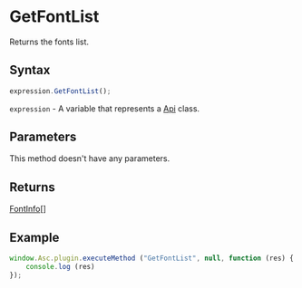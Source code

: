 # GetFontList

Returns the fonts list.

## Syntax

```javascript
expression.GetFontList();
```

`expression` - A variable that represents a [Api](../Api.md) class.

## Parameters

This method doesn't have any parameters.

## Returns

[FontInfo](../../Enumeration/FontInfo.md)[]

## Example

```javascript editor-docx
window.Asc.plugin.executeMethod ("GetFontList", null, function (res) {
    console.log (res)
});
```
